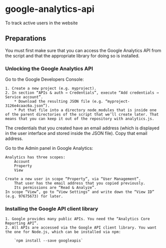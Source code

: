 # google-analytics-api
To track active users in the website

## Preparations  
You must first make sure that you can access the Google Analytics API from the script and that the appropriate library for doing so is installed.

### Unlocking the Google Analytics API  
Go to the Google Developers Console:

    1. Create a new project (e.g. myproject).
    2. In section “APIs & auth → Credentials”, execute “Add credentials → Service account”.
        * Download the resulting JSON file (e.g. “myproject-3126e4caac6a.json”).
        * Put that file into a directory node_modules that is inside one of the parent directories of the script that we’ll create later. That means that you can keep it out of the repository with analytics.js.
        
The credentials that you created have an email address (which is displayed in the user interface and stored inside the JSON file). Copy that email address.

Go to the Admin panel in Google Analytics:

    Analytics has three scopes:
        Account
        Property
        View
    
    Create a new user in scope “Property”, via “User Management”.
        That user has the email address that you copied previously.
        Its permissions are “Read & Analyze”.
    In scope “View”, go to “View Settings” and write down the “View ID” (e.g. 97675673) for later.

### Installing the Google API client library  
    1. Google provides many public APIs. You need the “Analytics Core Reporting API”.
    2. All APIs are accessed via the Google API client library. You want the one for Node.js, which can be installed via npm:
        
        `npm install --save googleapis`